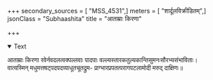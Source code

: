 +++
secondary_sources = [ "MSS_4531",]
meters = [ "शार्दूलविक्रीडितम्",]
jsonClass = "Subhaashita"
title = "आताम्राः किरणा"

+++

<details open><summary>Text</summary>

आताम्राः किरणा रवेर्नवदलत्वक्पल्लवाः पादपाः वल्ल्यस्तारकतुल्यकान्तिसुमनःसौरभ्यसंभाविताः।  
वात्यस्मिन् मधुमत्तषट्पदपदव्याधूतचूतद्रुम- प्राग्भारप्रपतत्परागपटलामोदी मरुद् दाक्षिणः॥
</details>
